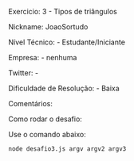 Exercicio: 3 - Tipos de triângulos

Nickname: JoaoSortudo

Nível Técnico: - Estudante/Iniciante

Empresa: - nenhuma

Twitter: -

Dificuldade de Resolução: - Baixa

Comentários:

Como rodar o desafio:

Use o comando abaixo:
```bash
node desafio3.js argv argv2 argv3
```
